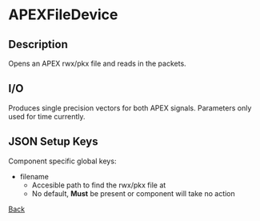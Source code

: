 # APEXFileDevice

## Description

Opens an APEX rwx/pkx file and reads in the packets.

## I/O

Produces single precision vectors for both APEX signals. Parameters only used for time currently.

## JSON Setup Keys

Component specific global keys:
- filename
	- Accesible path to find the rwx/pkx file at
	- No default, **Must** be present or component will take no action

[Back](PhoenixComponents.md)

